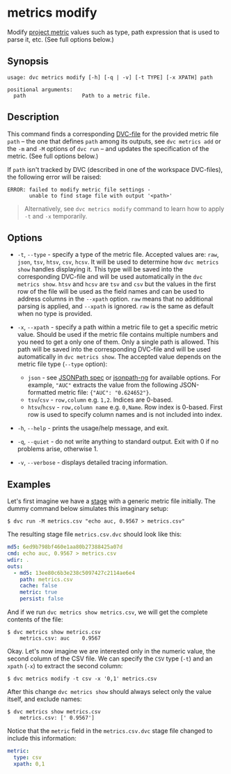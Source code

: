 # metrics modify

Modify [project metric](/doc/command-reference/metrics) values such as type,
path expression that is used to parse it, etc. (See full options below.)

## Synopsis

```usage
usage: dvc metrics modify [-h] [-q | -v] [-t TYPE] [-x XPATH] path

positional arguments:
  path                  Path to a metric file.
```

## Description

This command finds a corresponding [DVC-file](/doc/user-guide/dvc-file-format)
for the provided metric file `path` – the one that defines `path` among its
<abbr>outputs</abbr>, see `dvc metrics add` or the `-m` and `-M` options of
`dvc run` – and updates the specification of the metric. (See full options
below.)

If `path` isn't tracked by DVC (described in one of the <abbr>workspace</abbr>
DVC-files), the following error will be raised:

```dvc
ERROR: failed to modify metric file settings -
       unable to find stage file with output '<path>'
```

> Alternatively, see `dvc metrics modify` command to learn how to apply `-t` and
> `-x` temporarily.

## Options

- `-t`, `--type` - specify a type of the metric file. Accepted values are:
  `raw`, `json`, `tsv`, `htsv`, `csv`, `hcsv`. It will be used to determine how
  `dvc metrics show` handles displaying it. This type will be saved into the
  corresponding DVC-file and will be used automatically in the
  `dvc metrics show`. `htsv` and `hcsv` are `tsv` and `csv` but the values in
  the first row of the file will be used as the field names and can be used to
  address columns in the `--xpath` option. `raw` means that no additional
  parsing is applied, and `--xpath` is ignored. `raw` is the same as default
  when no type is provided.

- `-x`, `--xpath` - specify a path within a metric file to get a specific metric
  value. Should be used if the metric file contains multiple numbers and you
  need to get a only one of them. Only a single path is allowed. This path will
  be saved into the corresponding DVC-file and will be used automatically in
  `dvc metrics show`. The accepted value depends on the metric file type
  (`--type` option):

  - `json` - see [JSONPath spec](https://goessner.net/articles/JsonPath/) or
    [jsonpath-ng](https://github.com/h2non/jsonpath-ng) for available options.
    For example, `"AUC"` extracts the value from the following JSON-formatted
    metric file: `{"AUC": "0.624652"}`.
  - `tsv`/`csv` - `row,column` e.g. `1,2`. Indices are 0-based.
  - `htsv`/`hcsv` - `row,column name` e.g. `0,Name`. Row index is 0-based. First
    row is used to specify column names and is not included into index.

- `-h`, `--help` - prints the usage/help message, and exit.

- `-q`, `--quiet` - do not write anything to standard output. Exit with 0 if no
  problems arise, otherwise 1.

- `-v`, `--verbose` - displays detailed tracing information.

## Examples

Let's first imagine we have a [stage](/doc/command-reference/run) with a generic
metric file initially. The dummy command below simulates this imaginary setup:

```dvc
$ dvc run -M metrics.csv "echo auc, 0.9567 > metrics.csv"
```

The resulting stage file `metrics.csv.dvc` should look like this:

```yaml
md5: 6ed9b798bf460e1aa80b27388425a07d
cmd: echo auc, 0.9567 > metrics.csv
wdir: .
outs:
  - md5: 13ee80c6b3e238c5097427c2114ae6e4
    path: metrics.csv
    cache: false
    metric: true
    persist: false
```

And if we run `dvc metrics show metrics.csv`, we will get the complete contents
of the file:

```dvc
$ dvc metrics show metrics.csv
	metrics.csv: auc    0.9567
```

Okay. Let's now imagine we are interested only in the numeric value, the second
column of the CSV file. We can specify the `CSV` type (`-t`) and an `xpath`
(`-x`) to extract the second column:

```dvc
$ dvc metrics modify -t csv -x '0,1' metrics.csv
```

After this change `dvc metrics show` should always select only the value itself,
and exclude names:

```dvc
$ dvc metrics show metrics.csv
	metrics.csv: [' 0.9567']
```

Notice that the `metric` field in the `metrics.csv.dvc` stage file changed to
include this information:

```yaml
metric:
  type: csv
  xpath: 0,1
```
